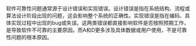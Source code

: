 软件可靠性问题通常源于设计错误和实现错误。设计错误是指在系统结构、流程或算法设计阶段出现的问题，这会影响整个系统的正确性。实现错误是指在编码、具体实现过程中出现的bug或失误。这两类错误都直接影响软件是否按照预期工作，是导致软件不可靠的主要原因。而A和D更多涉及具体数据或用户使用，不是可靠性问题的根本原因。